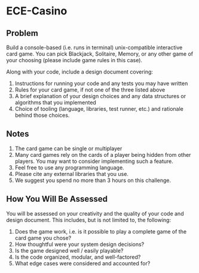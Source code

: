 # ECE-Casino

## Problem
Build a console-based (i.e. runs in terminal) unix-compatible interactive card game. You can pick Blackjack, Solitaire, Memory, or any other game of your choosing (please include game rules in this case).
 
Along with your code, include a design document covering:
1. Instructions for running your code and any tests you may have written
2. Rules for your card game, if not one of the three listed above
3. A brief explanation of your design choices and any data structures or algorithms that you implemented
4. Choice of tooling (language, libraries, test runner, etc.) and rationale behind those choices.

## Notes
1. The card game can be single or multiplayer
2. Many card games rely on the cards of a player being hidden from other players. You may want to consider implementing such a feature.
3. Feel free to use any programming language.
4. Please cite any external libraries that you use.
5. We suggest you spend no more than 3 hours on this challenge.
 
## How You Will Be Assessed
You will be assessed on your creativity and the quality of your code and design document. This includes, but is not limited to, the following:
1. Does the game work, i.e. is it possible to play a complete game of the card game you chose?
2. How thoughtful were your system design decisions?
3. Is the game designed well / easily playable?
4. Is the code organized, modular, and well-factored?
5. What edge cases were considered and accounted for?